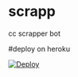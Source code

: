 # scrapp



cc scrapper bot





#deploy on heroku

[![Deploy](https://www.herokucdn.com/deploy/button.svg)](https://heroku.com/deploy?template=https://github.com/Nima3/scrapp)

